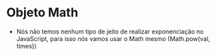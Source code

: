 # Objeto Math

- Nós não temos nenhum tipo de jeito de realizar exponenciação no JavaScript, para isso nós vamos usar o Math mesmo (Math.pow(val, times))

